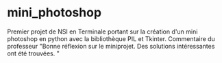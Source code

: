 # mini_photoshop
Premier projet de NSI en Terminale portant sur la création d'un mini photoshop en python avec la bibliothèque PIL et Tkinter.
Commentaire du professeur "Bonne réflexion sur le miniprojet. Des solutions intéressantes ont été trouvées.  "
